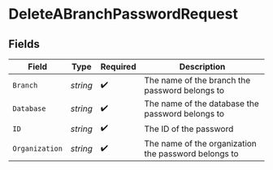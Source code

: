 # DeleteABranchPasswordRequest


## Fields

| Field                                                | Type                                                 | Required                                             | Description                                          |
| ---------------------------------------------------- | ---------------------------------------------------- | ---------------------------------------------------- | ---------------------------------------------------- |
| `Branch`                                             | *string*                                             | :heavy_check_mark:                                   | The name of the branch the password belongs to       |
| `Database`                                           | *string*                                             | :heavy_check_mark:                                   | The name of the database the password belongs to     |
| `ID`                                                 | *string*                                             | :heavy_check_mark:                                   | The ID of the password                               |
| `Organization`                                       | *string*                                             | :heavy_check_mark:                                   | The name of the organization the password belongs to |